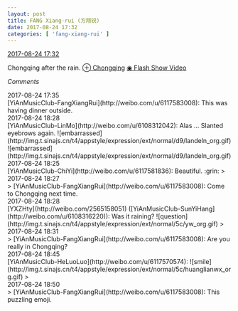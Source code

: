 ```yaml
---
layout: post
title: FANG Xiang-rui (方翔锐)
date: 2017-08-24 17:32
categories: [ 'fang-xiang-rui' ]
---
```


<div class="weibo-info">
  <a href="http://weibo.com/6117583008/FiB3rCFg4">2017-08-24 17:32</a>
</div>

Chongqing after the rain. [⊕ Chongqing](http://weibo.com/p/1001018008650000000000000) [◉ Flash Show Video](http://weibo.com/tv/v/FiB3rCFg4)

<!-- more -->

*Comments*

<div class="weibo-info">2017-08-24 17:35</div>
[YiAnMusicClub-FangXiangRui](http://weibo.com/u/6117583008): This was having dinner outside.

<div class="weibo-info">2017-08-24 18:28</div>
[YiAnMusicClub-LinMo](http://weibo.com/u/6108312042): Alas … Slanted eyebrows again. ![embarrassed](http://img.t.sinajs.cn/t4/appstyle/expression/ext/normal/d9/landeln_org.gif)![embarrassed](http://img.t.sinajs.cn/t4/appstyle/expression/ext/normal/d9/landeln_org.gif)

<div class="weibo-info">2017-08-24 18:25</div>
[YiAnMusicClub-ChiYi](http://weibo.com/u/6117581836): Beautiful. :grin:
> <div class="weibo-info">2017-08-24 18:27</div>
> [YiAnMusicClub-FangXiangRui](http://weibo.com/u/6117583008): Come to Chongqing next time.

<div class="weibo-info">2017-08-24 18:28</div>
[YXZHty](http://weibo.com/2565158051) ([YiAnMusicClub-SunYiHang](http://weibo.com/u/6108316220)): Was it raining? ![question](http://img.t.sinajs.cn/t4/appstyle/expression/ext/normal/5c/yw_org.gif)
> <div class="weibo-info">2017-08-24 18:31</div>
> [YiAnMusicClub-FangXiangRui](http://weibo.com/u/6117583008): Are you really in Chongqing?

<div class="weibo-info">2017-08-24 18:45</div>
[YiAnMusicClub-HeLuoLuo](http://weibo.com/u/6117570574): ![smile](http://img.t.sinajs.cn/t4/appstyle/expression/ext/normal/5c/huanglianwx_org.gif)
> <div class="weibo-info">2017-08-24 18:50</div>
> [YiAnMusicClub-FangXiangRui](http://weibo.com/u/6117583008): This puzzling emoji.
